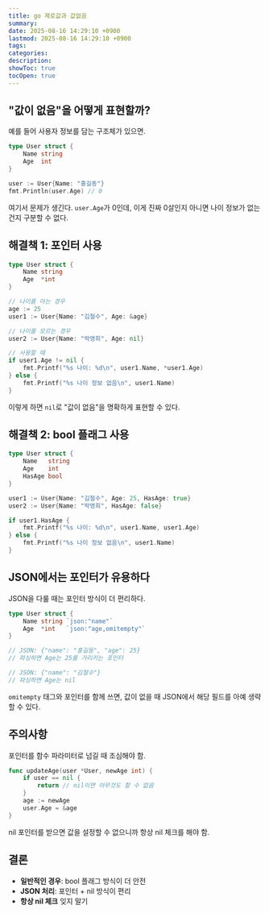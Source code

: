 ```yaml
---
title: go 제로값과 값없음
summary: 
date: 2025-08-16 14:29:10 +0900
lastmod: 2025-08-16 14:29:10 +0900
tags: 
categories: 
description: 
showToc: true
tocOpen: true
---
```


## "값이 없음"을 어떻게 표현할까?

예를 들어 사용자 정보를 담는 구조체가 있으면.

```go
type User struct {
    Name string
    Age  int
}

user := User{Name: "홍길동"}
fmt.Println(user.Age) // 0
```

여기서 문제가 생긴다. `user.Age`가 0인데, 이게 진짜 0살인지 아니면 나이 정보가 없는 건지 구분할 수 없다.

## 해결책 1: 포인터 사용

```go
type User struct {
    Name string
    Age  *int
}

// 나이를 아는 경우
age := 25
user1 := User{Name: "김철수", Age: &age}

// 나이를 모르는 경우
user2 := User{Name: "박영희", Age: nil}

// 사용할 때
if user1.Age != nil {
    fmt.Printf("%s 나이: %d\n", user1.Name, *user1.Age)
} else {
    fmt.Printf("%s 나이 정보 없음\n", user1.Name)
}
```

이렇게 하면 `nil`로 "값이 없음"을 명확하게 표현할 수 있다.

## 해결책 2: bool 플래그 사용

```go
type User struct {
    Name   string
    Age    int
    HasAge bool
}

user1 := User{Name: "김철수", Age: 25, HasAge: true}
user2 := User{Name: "박영희", HasAge: false}

if user1.HasAge {
    fmt.Printf("%s 나이: %d\n", user1.Name, user1.Age)
} else {
    fmt.Printf("%s 나이 정보 없음\n", user1.Name)
}
```

## JSON에서는 포인터가 유용하다

JSON을 다룰 때는 포인터 방식이 더 편리하다.

```go
type User struct {
    Name string `json:"name"`
    Age  *int   `json:"age,omitempty"`
}

// JSON: {"name": "홍길동", "age": 25}
// 파싱하면 Age는 25를 가리키는 포인터

// JSON: {"name": "김철수"}  
// 파싱하면 Age는 nil
```

`omitempty` 태그와 포인터를 함께 쓰면, 값이 없을 때 JSON에서 해당 필드를 아예 생략할 수 있다.

## 주의사항

포인터를 함수 파라미터로 넘길 때 조심해야 함.

```go
func updateAge(user *User, newAge int) {
    if user == nil {
        return // nil이면 아무것도 할 수 없음
    }
    age := newAge
    user.Age = &age
}
```

nil 포인터를 받으면 값을 설정할 수 없으니까 항상 nil 체크를 해야 함.

## 결론

- **일반적인 경우**: bool 플래그 방식이 더 안전
- **JSON 처리**: 포인터 + nil 방식이 편리
- **항상 nil 체크** 잊지 말기

